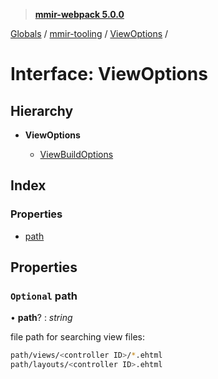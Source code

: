 > **[mmir-webpack 5.0.0](../README.md)**

[Globals](../README.md) / [mmir-tooling](../modules/mmir_tooling.md) / [ViewOptions](mmir_tooling.viewoptions.md) /

# Interface: ViewOptions

## Hierarchy

* **ViewOptions**

  * [ViewBuildOptions](mmir_tooling.viewbuildoptions.md)

## Index

### Properties

* [path](mmir_tooling.viewoptions.md#optional-path)

## Properties

### `Optional` path

• **path**? : *string*

file path for searching view files:
```bash
path/views/<controller ID>/*.ehtml
path/layouts/<controller ID>.ehtml
```